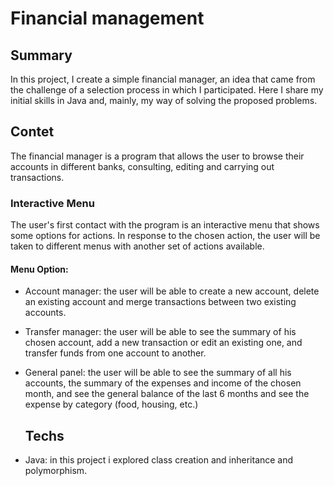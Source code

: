 # Financial management
  ## Summary
In this project, I create a simple financial manager, an idea that came from the challenge of a selection process in which I participated.
Here I share my initial skills in Java and, mainly, my way of solving the proposed problems.

  ## Contet
The financial manager is a program that allows the user to browse their accounts in different banks, consulting, editing and carrying out transactions.

  ### Interactive Menu
The user's first contact with the program is an interactive menu that shows some options for actions. In response to the chosen action, the user will be taken to different menus with another set of actions available.
#### Menu Option:
- Account manager: the user will be able to create a new account, delete an existing account and merge transactions between two existing accounts.
- Transfer manager: the user will be able to see the summary of his chosen account, add a new transaction or edit an existing one, and transfer funds from one account to another.
- General panel: the user will be able to see the summary of all his accounts, the summary of the expenses and income of the chosen month, and see the general balance of the last 6 months and see the expense by category (food, housing, etc.)

  ## Techs
* Java: in this project i explored class creation and inheritance and polymorphism.
 
